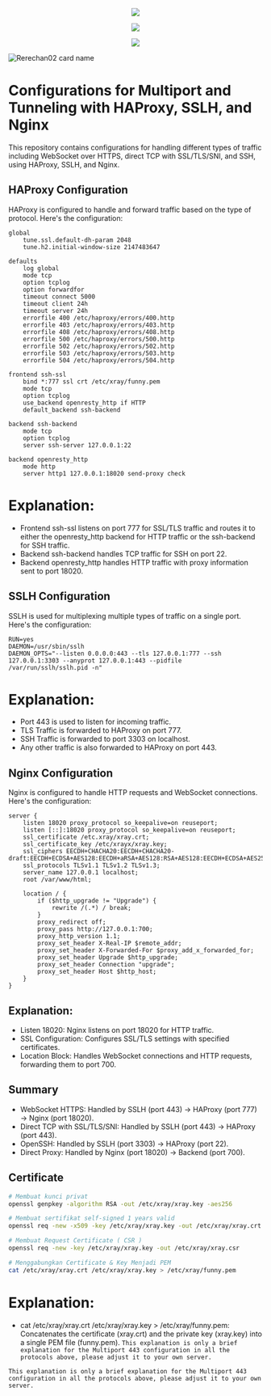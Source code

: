 <p align="center">  
    <img src="https://user-images.githubusercontent.com/76937659/153705486-44e6c1b2-74fa-4d44-be1c-36c8fdb83331.gif"/>  
  </p>  
<p align="center">
<img src="https://readme-typing-svg.herokuapp.com?color=%2336BCF7&center=true&vCenter=true&lines=FN+PROJECT+Autoscript" />
</p>
<p align="center">  
    <img src="https://user-images.githubusercontent.com/76937659/153705486-44e6c1b2-74fa-4d44-be1c-36c8fdb83331.gif"/>  
  </p>  

![Rerechan02 card name](https://cardivo.vercel.app/api?name=Rerechan02『𝐅𝐍』&description=Hi,%20everyone!%20and%20Nice%20to%20meet%20you%20%F0%9F%91%8B&image=https://raw.githubusercontent.com/Rerechan02/simple-xray/main/funny1.jpg?v=4&backgroundColor=%23ecf0f1&telegram=/&github=Rerechan02&pattern=leaf&colorPattern=%23eaeaea)

# Configurations for Multiport and Tunneling with HAProxy, SSLH, and Nginx

This repository contains configurations for handling different types of traffic including WebSocket over HTTPS, direct TCP with SSL/TLS/SNI, and SSH, using HAProxy, SSLH, and Nginx.

## HAProxy Configuration

HAProxy is configured to handle and forward traffic based on the type of protocol. Here's the configuration:

```haproxy
global
    tune.ssl.default-dh-param 2048
    tune.h2.initial-window-size 2147483647

defaults
    log global
    mode tcp
    option tcplog
    option forwardfor
    timeout connect 5000
    timeout client 24h
    timeout server 24h
    errorfile 400 /etc/haproxy/errors/400.http
    errorfile 403 /etc/haproxy/errors/403.http
    errorfile 408 /etc/haproxy/errors/408.http
    errorfile 500 /etc/haproxy/errors/500.http
    errorfile 502 /etc/haproxy/errors/502.http
    errorfile 503 /etc/haproxy/errors/503.http
    errorfile 504 /etc/haproxy/errors/504.http

frontend ssh-ssl
    bind *:777 ssl crt /etc/xray/funny.pem
    mode tcp
    option tcplog
    use_backend openresty_http if HTTP
    default_backend ssh-backend

backend ssh-backend
    mode tcp
    option tcplog
    server ssh-server 127.0.0.1:22

backend openresty_http
    mode http
    server http1 127.0.0.1:18020 send-proxy check
```

# Explanation:
- Frontend ssh-ssl listens on port 777 for SSL/TLS traffic and routes it to either the openresty_http backend for HTTP traffic or the ssh-backend for SSH traffic.
- Backend ssh-backend handles TCP traffic for SSH on port 22.
- Backend openresty_http handles HTTP traffic with proxy information sent to port 18020.

## SSLH Configuration
SSLH is used for multiplexing multiple types of traffic on a single port. Here's the configuration:
```sslh
RUN=yes
DAEMON=/usr/sbin/sslh
DAEMON_OPTS="--listen 0.0.0.0:443 --tls 127.0.0.1:777 --ssh 127.0.0.1:3303 --anyprot 127.0.0.1:443 --pidfile /var/run/sslh/sslh.pid -n"
```
# Explanation:
- Port 443 is used to listen for incoming traffic.
- TLS Traffic is forwarded to HAProxy on port 777.
- SSH Traffic is forwarded to port 3303 on localhost.
- Any other traffic is also forwarded to HAProxy on port 443.

## Nginx Configuration
Nginx is configured to handle HTTP requests and WebSocket connections. Here's the configuration:
```nginx
server {
    listen 18020 proxy_protocol so_keepalive=on reuseport;
    listen [::]:18020 proxy_protocol so_keepalive=on reuseport;
    ssl_certificate /etc.xray/xray.crt;
    ssl_certificate_key /etc/xrayx/xray.key;
    ssl_ciphers EECDH+CHACHA20:EECDH+CHACHA20-draft:EECDH+ECDSA+AES128:EECDH+aRSA+AES128:RSA+AES128:EECDH+ECDSA+AES256:EECDH+aRSA+AES256:RSA+AES256:EECDH+ECDSA+3DES:EECDH+aRSA+3DES:RSA+3DES:!MD5;
    ssl_protocols TLSv1.1 TLSv1.2 TLSv1.3;
    server_name 127.0.0.1 localhost;
    root /var/www/html;

    location / {
        if ($http_upgrade != "Upgrade") {
            rewrite /(.*) / break;
        }
        proxy_redirect off;
        proxy_pass http://127.0.0.1:700;
        proxy_http_version 1.1;
        proxy_set_header X-Real-IP $remote_addr;
        proxy_set_header X-Forwarded-For $proxy_add_x_forwarded_for;
        proxy_set_header Upgrade $http_upgrade;
        proxy_set_header Connection "upgrade";
        proxy_set_header Host $http_host;
    }
}
```
## Explanation:
- Listen 18020: Nginx listens on port 18020 for HTTP traffic.
- SSL Configuration: Configures SSL/TLS settings with specified certificates.
- Location Block: Handles WebSocket connections and HTTP requests, forwarding them to port 700.

## Summary
- WebSocket HTTPS: Handled by SSLH (port 443) → HAProxy (port 777) → Nginx (port 18020).
- Direct TCP with SSL/TLS/SNI: Handled by SSLH (port 443) → HAProxy (port 443).
- OpenSSH: Handled by SSLH (port 3303) → HAProxy (port 22).
- Direct Proxy: Handled by Nginx (port 18020) → Backend (port 700).

## Certificate
```bash
# Membuat kunci privat
openssl genpkey -algorithm RSA -out /etc/xray/xray.key -aes256

# Membuat sertifikat self-signed 1 years valid
openssl req -new -x509 -key /etc/xray/xray.key -out /etc/xray/xray.crt -days 365

# Membuat Request Certificate ( CSR )
openssl req -new -key /etc/xray/xray.key -out /etc/xray/xray.csr

# Menggabungkan Certificate & Key Menjadi PEM
cat /etc/xray/xray.crt /etc/xray/xray.key > /etc/xray/funny.pem

```
# Explanation:
- cat /etc/xray/xray.crt /etc/xray/xray.key > /etc/xray/funny.pem: Concatenates the certificate (xray.crt) and the private key (xray.key) into a single PEM file (funny.pem).
`This explanation is only a brief explanation for the Multiport 443 configuration in all the protocols above, please adjust it to your own server.`

`This explanation is only a brief explanation for the Multiport 443 configuration in all the protocols above, please adjust it to your own server.`
